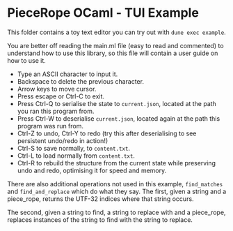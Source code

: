 # PieceRope OCaml - TUI Example

This folder contains a toy text editor you can try out with `dune exec example`.

You are better off reading the main.ml file (easy to read and commented) to understand how to use this library, so this file will contain a user guide on how to use it.

- Type an ASCII character to input it.
- Backspace to delete the previous character.
- Arrow keys to move cursor.
- Press escape or Ctrl-C to exit.
- Press Ctrl-Q to serialise the state to `current.json`, located at the path you ran this program from.
- Press Ctrl-W to deserialise `current.json`, located again at the path this program was run from. 
- Ctrl-Z to undo, Ctrl-Y to redo (try this after deserialising to see persistent undo/redo in action!)
- Ctrl-S to save normally, to `content.txt`.
- Ctrl-L to load normally from `content.txt`.
- Ctrl-R to rebuild the structure from the current state while preserving undo and redo, optimising it for speed and memory.

There are also additional operations not used in this example, `find_matches` and `find_and_replace` which do what they say. The first, given a string and a piece_rope, returns the UTF-32 indices where that string occurs. 

The second, given a string to find, a string to replace with and a piece_rope, replaces instances of the string to find with the string to replace.
